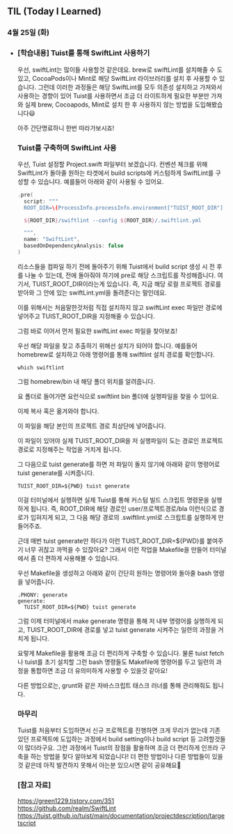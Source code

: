 ## TIL (Today I Learned)

### 4월 25일 (화)    

- ### [학습내용] Tuist를 통해 SwiftLint 사용하기
    우선, swiftLint는 많이들 사용할것 같은데요.
    brew로 swiftLint를 설치해줄 수 도 있고, CocoaPods이나 Mint로 해당 SwiftLint 라이브러리를 설치 후 사용할 수 있습니다.
    그런데 이러한 과정들은 해당 SwiftLint를 모두 의존성 설치하고 가져와서 사용하는 경향이 있어 Tuist를 사용하면서 조금 더 라이트하게 필요한 부분만 가져와 실제 brew, Cocoapods, Mint로 설치 한 후 사용하지 않는 방법을 도입해봤습니다😃

    아주 간단명료하니 한번 따라가보시죠!

    ### Tuist를 구축하며 SwiftLint 사용

    우선, Tuist 설정할 Project.swift 파일부터 보겠습니다.
    컨벤션 체크를 위해 SwiftLint가 돌아줄 원하는 타겟에서 build scripts에 커스텀하게 SwiftLint를 구성할 수 있습니다.
    예를들어 아래와 같이 사용될 수 있어요.
    ```swift
    .pre(
      script: """
      ROOT_DIR=\(ProcessInfo.processInfo.environment["TUIST_ROOT_DIR"] ?? "")

      ${ROOT_DIR}/swiftlint --config ${ROOT_DIR}/.swiftlint.yml

      """,
      name: "SwiftLint",
      basedOnDependencyAnalysis: false
    )
    ```
    리소스들을 컴파일 하기 전에 돌아주기 위해 Tuist에서 build script 생성 시 전 후를 나눌 수 있는데, 전에 돌아줘야 하기에 pre로 해당 스크립트를 작성해줍니다.
    여기서, TUIST_ROOT_DIR이라는게 있습니다.
    즉, 지금 해당 로컬 프로젝트 경로를 받아와 그 안에 있는 swiftLint.yml을 돌려준다는 말인데요.

    이를 위해서는 처음말한것처럼 직접 설치하지 않고 swiftLint exec 파일만 경로에 넣어주고 TUIST_ROOT_DIR을 지정해줄 수 있습니다.

    그럼 바로 이어서 먼저 필요한 swiftLint exec 파일을 찾아보죠!

    우선 해당 파일을 찾고 추출하기 위해선 설치가 되어야 합니다.
    예를들어 homebrew로 설치하고 아래 명령어를 통해 swiftlint 설치 경로를 확인합니다.
    ```
    which swiftlint
    ```
    그럼 homebrew/bin 내 해당 폴더 위치를 알려줍니다.

    요 폴더로 들어가면 요런식으로 swiftlint bin 폴더에 실행파일을 찾을 수 있어요.

    이제 복사 혹은 옮겨와야 합니다.

    이 파일을 해당 본인의 프로젝트 경로 최상단에 넣어줍니다.

    이 파일이 있어야 실제 TUIST_ROOT_DIR을 저 실행파일이 도는 경로인 프로젝트 경로로 지정해주는 작업을 거치게 됩니다.

    그 다음으로 tuist generate를 하면 저 파일이 돌지 않기에 아래와 같이 명령어로 tuist generate를 시켜줍니다.
    ```
    TUIST_ROOT_DIR=${PWD} tuist generate
    ```
    이걸 터미널에서 실행하면 실제 Tuist를 통해 커스텀 빌드 스크립트 명령문을 실행하게 됩니다.
    즉, ROOT_DIR에 해당 경로인 user/프로젝트경로/bla 이런식으로 경로가 입혀지게 되고,
    그 다음 해당 경로의 .swiftlint.yml로 스크립트를 실행하게 만들어주죠.

    근데 매번 tuist generate만 하다가 이런 TUIST_ROOT_DIR=${PWD}를 붙여주기 너무 귀찮고 까먹을 수 있잖아요? 
    그래서 이런 작업을 Makefile을 만들어 터미널에서 좀 더 편하게 사용해볼 수 있습니다.

    우선 Makefile을 생성하고 아래와 같이 간단히 원하는 명령어와 돌아줄 bash 명령을 넣어줍니다.
    ```
    .PHONY: generate
    generate:
      TUIST_ROOT_DIR=${PWD} tuist generate
    ```

    그럼 이제 터미널에서 make generate 명령을 통해 저 내부 명령어를 실행하게 되고, TUIST_ROOT_DIR에 경로를 넣고 tuist generate 시켜주는 일련의 과정을 거치게 됩니다.

    요렇게 Makefile을 활용해 조금 더 편리하게 구축할 수 있습니다.
    물론 tuist fetch나 tuist를 초기 설치할 그런 bash 명령들도 Makefile에 명령어를 두고 일련의 과정을 통합하면 조금 더 유의미하게 사용할 수 있을것 같아요!

    다른 방법으로는, grunt와 같은 자바스크립트 태스크 러너를 통해 관리해줘도 됩니다.

    ### 마무리

    Tuist를 처음부터 도입하면서 신규 프로젝트를 진행하면 크게 무리가 없는데 기존 있던 프로젝트에 도입하는 과정에서 build setting이나 build script 등 고려할것들이 많더라구요.
    그런 과정에서 Tuist의 장점을 활용하며 조금 더 편리하게 인프라 구축을 하는 방법을 찾다 알아보게 되었습니다!
    더 편한 방법이나 다른 방법들이 있을것 같은데 아직 발견하지 못해서 아는분 있으시면 같이 공유해요🎉

    ### [참고 자료]
    https://green1229.tistory.com/351   
    https://github.com/realm/SwiftLint    https://tuist.github.io/tuist/main/documentation/projectdescription/targetscript